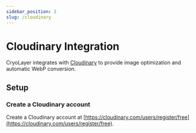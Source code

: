 ```yaml
---
sidebar_position: 2
slug: /cloudinary
---
```


# Cloudinary Integration

CryoLayer integrates with [Cloudinary](https://cloudinary.com/) to provide image optimization and automatic WebP conversion.

## Setup

### Create a Cloudinary account

Create a Cloudinary account at [https://cloudinary.com/users/register/free](https://cloudinary.com/users/register/free).

